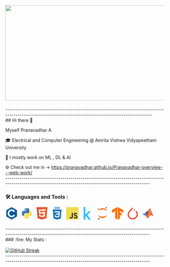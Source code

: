 
<div align="center">
  <img src="https://i.giphy.com/media/v1.Y2lkPTc5MGI3NjExMTk2c2JqMzU4Mjlwc3hncTVwcDdsMnA1MXF2ODhweGhhdzNnY2J6ZCZlcD12MV9pbnRlcm5hbF9naWZfYnlfaWQmY3Q9Zw/SWoSkN6DxTszqIKEqv/giphy.gif" width="600" height="300"/>
</div>
<br>------------------------------------------------------------------------------------------------------------------------------------------------------
<br>## Hi there 👋

Myself Pranavadhar A

🎓 Electrical and Computer Engineering @ Amrita Vishwa Vidyapeetham University

🔭 I mostly work on ML , DL & AI 

⚙️ Check out me in -> https://pranavadhar.github.io/Pranavadhar-overview---web-work/
<br>-----------------------------------------------------------------------------------------------------------------------------------------------------
<br>
### :hammer_and_wrench: Languages and Tools :
<div>
  <img src = "https://github.com/devicons/devicon/blob/master/icons/c/c-plain.svg" title = "C"
alt = "C" width = "40" height = "40"/>&nbsp;
  <img src = "https://github.com/devicons/devicon/blob/master/icons/python/python-original.svg" title = "Python" alt = "Python" width = "40" height = "40"/>&nbsp;
<img src="https://github.com/devicons/devicon/blob/master/icons/html5/html5-original.svg" title="HTML5" alt="HTML" width="40" height="40"/>&nbsp;
  <img src="https://github.com/devicons/devicon/blob/master/icons/css3/css3-plain-wordmark.svg"  title="CSS3" alt="CSS" width="40" height="40"/>&nbsp;
  <img src="https://github.com/devicons/devicon/blob/master/icons/javascript/javascript-original.svg" title="JavaScript" alt="JavaScript" width="40" height="40"/>&nbsp;
  <img src="https://github.com/devicons/devicon/blob/master/icons/kaggle/kaggle-original.svg" title="Kaggle" alt="Kaggle" width="40" height="40"/>&nbsp;
  <img src="https://github.com/devicons/devicon/blob/master/icons/jupyter/jupyter-original.svg" title="Jupyter" alt="Jupyter" width="40" height="40"/>&nbsp;
  <img src="https://github.com/devicons/devicon/blob/master/icons/tensorflow/tensorflow-original.svg" title="Tensorflow" alt="Tensorflow" width="40" height="40"/>&nbsp;
  <img src="https://github.com/devicons/devicon/blob/master/icons/pytorch/pytorch-original.svg" title="Pytorch" alt="Pytorch" width="40" height="40"/>&nbsp;
    <img src="https://github.com/devicons/devicon/blob/master/icons/matlab/matlab-original.svg" title="Pytorch" alt="Pytorch" width="40" height="40"/>&nbsp;
</div>
<br>-----------------------------------------------------------------------------------------------------------------------------------------------------
<br>### :fire: My Stats :
<br>
<br><a href="https://git.io/streak-stats"><img src="https://streak-stats.demolab.com?user=Pranavadhar%20" alt="GitHub Streak" /></a>
<br>-----------------------------------------------------------------------------------------------------------------------------------------------------
